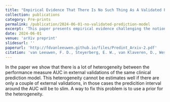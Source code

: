 ```yaml
---
title: "Empirical Evidence That There Is No Such Thing As A Validated Prediction Model"
collection: publications
category: Pre-prints
permalink: /publication/2024-06-01-no-validated-prediction-model
excerpt: 'This paper presents empirical evidence challenging the notion of a universally validated prediction model.'
date: 2024-06-01
venue: 'arXiv preprint'
slidesurl: ''
paperurl: 'http://fdvanleeuwen.github.io/files/Predint_Arxiv-2.pdf'
citation: 'van Leeuwen, F. D., Steyerberg, E. W., van Klaveren, D., Wessler, B., Kent, D. M., & van Zwet, E. W. (2024). "Empirical Evidence That There Is No Such Thing As A Validated Prediction Model." <i>arXiv preprint</i>, arXiv:2406.08628.'
---
```


In the paper we show that there is a lot of heterogeneity between the performance measure AUC in external validations of the same clinical prediction model. This heterogeneity cannot be estimates well if there are only a couple of external validations, in those cases the predicition interval around the AUC will be to slim. A way to fix this problem is to use a prior for the heterogeneity.